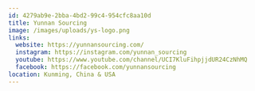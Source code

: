 ```yaml
---
id: 4279ab9e-2bba-4bd2-99c4-954cfc8aa10d
title: Yunnan Sourcing
image: /images/uploads/ys-logo.png
links:
  website: https://yunnansourcing.com/
  instagram: https://instagram.com/yunnan_sourcing
  youtube: https://www.youtube.com/channel/UCI7KluFihpjjdUR24CzNhMQ
  facebook: https://facebook.com/yunnansourcing
location: Kunming, China & USA
---
```

